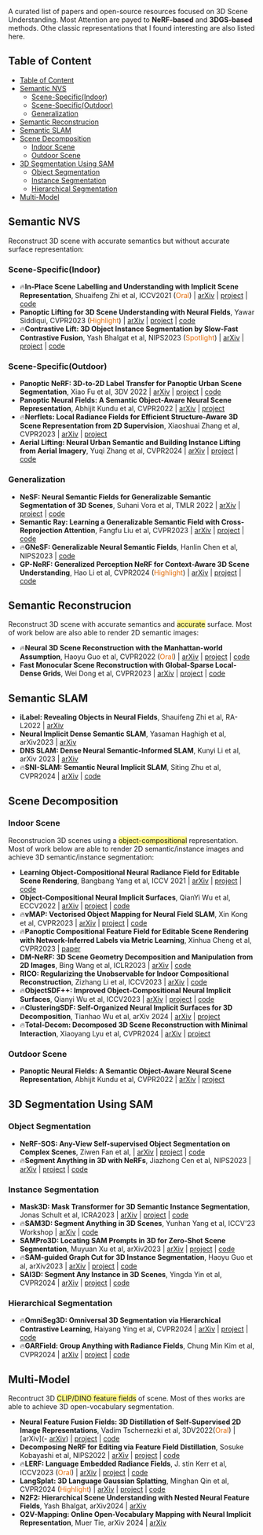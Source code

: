 A curated list of papers and open-source resources focused on 3D Scene Understanding. Most Attention are payed to **NeRF-based** and **3DGS-based** methods. Othe classic representations that I found interesting are also listed here.

## Table of Content
- [Table of Content](#table-of-content)
- [Semantic NVS](#semantic-nvs)
  - [Scene-Specific(Indoor)](#scene-specificindoor)
  - [Scene-Specific(Outdoor)](#scene-specificoutdoor)
  - [Generalization](#generalization)
- [Semantic Reconstrucion](#semantic-reconstrucion)
- [Semantic SLAM](#semantic-slam)
- [Scene Decomposition](#scene-decomposition)
  - [Indoor Scene](#indoor-scene)
  - [Outdoor Scene](#outdoor-scene)
- [3D Segmentation Using SAM](#3d-segmentation-using-sam)
  - [Object Segmentation](#object-segmentation)
  - [Instance Segmentation](#instance-segmentation)
  - [Hierarchical Segmentation](#hierarchical-segmentation)
- [Multi-Model](#multi-model)


## Semantic NVS
Reconstruct 3D scene with accurate semantics but without accurate surface representation:
### Scene-Specific(Indoor)
- 🔥**In-Place Scene Labelling and Understanding with Implicit Scene Representation**, Shuaifeng Zhi et al, ICCV2021 (<font color="#e36c09">Oral</font>) | [arXiv](https://arxiv.org/abs/2103.15875) | [project](https://shuaifengzhi.com/Semantic-NeRF/) | [code](https://github.com/Harry-Zhi/semantic_nerf/)
- **Panoptic Lifting for 3D Scene Understanding with Neural Fields**, Yawar Siddiqui, CVPR2023 (<font color="#e36c09">Highlight</font>) | [arXiv](https://arxiv.org/abs/2212.09802) | [project](https://nihalsid.github.io/panoptic-lifting/) | [code](https://github.com/nihalsid/panoptic-lifting)
- 🔥**Contrastive Lift: 3D Object Instance Segmentation by Slow-Fast Contrastive Fusion**, Yash Bhalgat et al, NIPS2023 (<font color="#e36c09">Spotlight</font>) | [arXiv](https://arxiv.org/abs/2306.04633) | [project](https://www.robots.ox.ac.uk/~vgg/research/contrastive-lift/) | [code](https://github.com/yashbhalgat/Contrastive-Lift)

### Scene-Specific(Outdoor)
- **Panoptic NeRF: 3D-to-2D Label Transfer for Panoptic Urban Scene Segmentation**, Xiao Fu et al, 3DV 2022 | [arXiv](https://arxiv.org/abs/2203.15224) | [project](https://fuxiao0719.github.io/projects/panopticnerf/) | [code](https://github.com/fuxiao0719/panopticnerf)
- **Panoptic Neural Fields: A Semantic Object-Aware Neural Scene Representation**, Abhijit Kundu et al, CVPR2022 | [arXiv](https://arxiv.org/abs/2205.04334.pdf) | [project](https://abhijitkundu.info/projects/pnf/)
- 🔥**Nerflets: Local Radiance Fields for Efficient Structure-Aware 3D Scene Representation from 2D Supervision**, Xiaoshuai Zhang et al, CVPR2023 | [arXiv](https://arxiv.org/abs/2303.03361) | [project](https://jetd1.github.io/nerflets-web/)
- **Aerial Lifting: Neural Urban Semantic and Building Instance Lifting from Aerial Imagery**, Yuqi Zhang et al, CVPR2024 | [arXiv](https://arxiv.org/abs/2403.11812) | [project](https://zyqz97.github.io/Aerial_Lifting/) | [code](https://github.com/zyqz97/Aerial_lifting)

### Generalization
- **NeSF: Neural Semantic Fields for Generalizable Semantic Segmentation of 3D Scenes**, Suhani Vora et al, TMLR 2022 | [arXiv](https://arxiv.org/pdf/2111.13260) | [project](https://nesf3d.github.io/) | [code](https://github.com/google-research/jax3d/tree/main/jax3d/projects/nesf)
- **Semantic Ray: Learning a Generalizable Semantic Field with Cross-Reprojection Attention**, Fangfu Liu et al, CVPR2023 | [arXiv](https://arxiv.org/abs/2303.13014) | [project](https://liuff19.github.io/S-Ray/) | [code](https://github.com/liuff19/Semantic-Ray)
- 🔥**GNeSF: Generalizable Neural Semantic Fields**, Hanlin Chen et al, NIPS2023 | [code](https://github.com/HLinChen/GNeSF)
- **GP-NeRF: Generalized Perception NeRF for Context-Aware 3D Scene Understanding**, Hao Li et al, CVPR2024 (<font color="#e36c09">Highlight</font>) | [arXiv](https://arxiv.org/abs/2311.11863) | [project](https://lifuguan.github.io/gpnerf-pages/) | [code](https://github.com/lifuguan/GP-NeRF)

## Semantic Reconstrucion
Reconstruct 3D scene with accurate semantics and <span style="background:#fff88f">accurate</span> surface. Most of work below are also able to render 2D semantic images:
- 🔥**Neural 3D Scene Reconstruction with the Manhattan-world Assumption**, Haoyu Guo et al, CVPR2022 (<font color="#e36c09">Oral</font>) | [arXiv](https://arxiv.org/abs/2205.02836) | [project](https://zju3dv.github.io/manhattan_sdf/) | [code](https://github.com/zju3dv/manhattan_sdf)
- **Fast Monocular Scene Reconstruction with Global-Sparse Local-Dense Grids**, Wei Dong et al, CVPR2023 | [arXiv](https://arxiv.org/abs/2305.13220) | [project](https://dongwei.info/publication/ash-mono/) | [code](https://github.com/theNded/torch-ash) 

## Semantic SLAM
- **iLabel: Revealing Objects in Neural Fields**, Shauifeng Zhi et al, RA-L2022 | [arXiv](https://arxiv.org/abs/2111.14637)
- **Neural Implicit Dense Semantic SLAM**, Yasaman Haghigh et al, arXiv2023 | [arXiv](https://arxiv.org/pdf/2304.14560.pdf)
- **DNS SLAM: Dense Neural Semantic-Informed SLAM**, Kunyi Li et al, arXiv 2023 | [arXiv](https://arxiv.org/abs/2312.00204)
- 🔥**SNI-SLAM: Semantic Neural Implicit SLAM**, Siting Zhu et al, CVPR2024 | [arXiv](https://arxiv.org/pdf/2311.11016) | [code](https://github.com/IRMVLab/SNI-SLAM)

## Scene Decomposition
### Indoor Scene
Reconstrucion 3D scenes using a <span style="background:#fff88f">object-compositional</span> representation. Most of work below are able to render 2D semantic/instance images and achieve 3D semantic/instance segmentation:
- **Learning Object-Compositional Neural Radiance Field for Editable Scene Rendering**, Bangbang Yang et al, ICCV 2021 | [arXiv](https://arxiv.org/pdf/2109.01847) | [project](https://zju3dv.github.io/object_nerf/) | [code](https://github.com/zju3dv/object_nerf)
- **Object-Compositional Neural Implicit Surfaces**, QianYi Wu et al, ECCV2022 | [arXiv](http://arxiv.org/abs/2207.09686) | [project](https://wuqianyi.top/objectsdf/) | [code](https://github.com/QianyiWu/objsdf)
- 🔥**vMAP: Vectorised Object Mapping for Neural Field SLAM**, Xin Kong et al, CVPR2023 | [arXiv](https://arxiv.org/abs/2302.01838) | [project](https://kxhit.github.io/vMAP) | [code](https://github.com/kxhit/vMAP)
- 🔥**Panoptic Compositional Feature Field for Editable Scene Rendering with Network-Inferred Labels via Metric Learning**, Xinhua Cheng et al, CVPR2023 | [paper](https://openaccess.thecvf.com/content/CVPR2023/papers/Cheng_Panoptic_Compositional_Feature_Field_for_Editable_Scene_Rendering_With_Network-Inferred_CVPR_2023_paper.pdf)
- **DM-NeRF: 3D Scene Geometry Decomposition and Manipulation from 2D Images**, Bing Wang et al, ICLR2023 | [arXiv](https://arxiv.org/abs/2208.07227) | [code](https://github.com/vLAR-group/DM-NeRF)
- **RICO: Regularizing the Unobservable for Indoor Compositional Reconstruction**, Zizhang Li et al, ICCV2023 | [arXiv](https://arxiv.org/abs/2303.08605) | [code](https://github.com/kyleleey/RICO)
- 🔥**ObjectSDF++: Improved Object-Compositional Neural Implicit Surfaces**, Qianyi Wu et al, ICCV2023 | [arXiv](http://arxiv.org/abs/2308.07868) | [project](https://wuqianyi.top/objectsdf++) | [code](https://github.com/QianyiWu/objectsdf_plus)
- 🔥**ClusteringSDF: Self-Organized Neural Implicit Surfaces for 3D Decomposition**, Tianhao Wu et al, arXiv 2024 | [arXiv](https://arxiv.org/abs/2403.14619) | [project](https://sm0kywu.github.io/ClusteringSDF/)
- 🔥**Total-Decom: Decomposed 3D Scene Reconstruction with Minimal Interaction**, Xiaoyang Lyu et al, CVPR2024 | [arXiv](https://arxiv.org/pdf/2403.19314.pdf) | [project](https://cvmi-lab.github.io/Total-Decom/)

### Outdoor Scene
- **Panoptic Neural Fields: A Semantic Object-Aware Neural Scene Representation**, Abhijit Kundu et al, CVPR2022 | [arXiv](https://arxiv.org/abs/2205.04334.pdf) | [project](https://abhijitkundu.info/projects/pnf/)

## 3D Segmentation Using SAM
### Object Segmentation
- **NeRF-SOS: Any-View Self-supervised Object Segmentation on Complex Scenes**, Ziwen Fan et al, | [arXiv](https://arxiv.org/abs/2209.08776) | [project](https://zhiwenfan.github.io/NeRF-SOS/) | [code](https://github.com/VITA-Group/NeRF-SOS)
- 🔥**Segment Anything in 3D with NeRFs**, Jiazhong Cen et al, NIPS2023 | [arXiv](https://arxiv.org/abs/2304.12308) | [project](https://jumpat.github.io/SA3D/) | [code](https://github.com/Jumpat/SegmentAnythingin3D)

### Instance Segmentation
- **Mask3D: Mask Transformer for 3D Semantic Instance Segmentation**, Jonas Schult et al, ICRA2023 | [arXiv](https://arxiv.org/abs/2210.03105) | [project](https://jonasschult.github.io/Mask3D/) | [code](https://github.com/JonasSchult/Mask3D)
- 🔥**SAM3D: Segment Anything in 3D Scenes**, Yunhan Yang et al, ICCV'23 Workshop | [arXiv](https://arxiv.org/abs/2306.03908) | [code](https://github.com/Pointcept/SegmentAnything3D) 
- **SAMPro3D: Locating SAM Prompts in 3D for Zero-Shot Scene Segmentation**, Muyuan Xu et al, arXiv2023 | [arXiv](https://arxiv.org/abs/2311.17707) | [project](https://mutianxu.github.io/sampro3d/) | [code](https://github.com/GAP-LAB-CUHK-SZ/SAMPro3D)
- 🔥**SAM-guided Graph Cut for 3D Instance Segmentation**, Haoyu Guo et al, arXiv2023 | [arXiv](https://arxiv.org/abs/2312.08372) | [project](https://zju3dv.github.io/sam_graph/) | [code](https://github.com/zju3dv/SAM-Graph)
- **SAI3D: Segment Any Instance in 3D Scenes**, Yingda Yin et al, CVPR2024 | [arXiv](https://arxiv.org/abs/2312.11557) | [project](https://yd-yin.github.io/SAI3D/) | [code](https://github.com/yd-yin/SAI3D)

### Hierarchical Segmentation
- 🔥**OmniSeg3D: Omniversal 3D Segmentation via Hierarchical Contrastive Learning**, Haiyang Ying et al, CVPR2024 | [arXiv](https://arxiv.org/abs/2311.11666) | [project](https://oceanying.github.io/OmniSeg3D/) | [code](https://github.com/THU-luvision/OmniSeg3D)
- 🔥**GARField: Group Anything with Radiance Fields**, Chung Min Kim et al, CVPR2024 | [arXiv](https://arxiv.org/abs/2401.09419) | [project](https://www.garfield.studio/) | [code](https://github.com/chungmin99/garfield) 

## Multi-Model
Recontruct 3D <span style="background:#fff88f">CLIP/DINO feature fields</span> of scene. Most of thes works are able to achieve 3D open-vocabulary segmentation.
- **Neural Feature Fusion Fields: 3D Distillation of Self-Supervised 2D Image Representations**, Vadim Tschernezki et al, 3DV2022(<font color="#e36c09">Oral</font>) | [arXiv](- [arXiv](https://arxiv.org/abs/2209.03494)) | [project](https://www.robots.ox.ac.uk/~vadim/n3f/) | [code](https://github.com/dichotomies/N3F)
- **Decomposing NeRF for Editing via Feature Field Distillation**, Sosuke Kobayashi et al, NIPS2022 | [arXiv](https://arxiv.org/abs/2205.15585) | [project](https://pfnet-research.github.io/distilled-feature-fields/) | [code](https://github.com/pfnet-research/distilled-feature-fields)
- 🔥**LERF: Language Embedded Radiance Fields**, J. stin Kerr et al, ICCV2023 (<font color="#e36c09">Oral</font>) | [arXiv](https://arxiv.org/abs/2303.09553) | [project](https://www.lerf.io/) | [code](https://github.com/kerrj/lerf)
- **LangSplat: 3D Language Gaussian Splatting**, Minghan Qin et al, CVPR2024 (<font color="#e36c09">Highlight</font>) | [arXiv](https://arxiv.org/abs/2312.16084) | [project](https://langsplat.github.io/) | [code](https://github.com/minghanqin/LangSplat)
- **N2F2: Hierarchical Scene Understanding with Nested Neural Feature Fields**, Yash Bhalgat, arXiv2024 | [arXiv](https://arxiv.org/abs/2403.10997)
- **O2V-Mapping: Online Open-Vocabulary Mapping with Neural Implicit Representation**, Muer Tie, arXiv 2024 | [arXiv](https://arxiv.org/abs/2404.06836)

